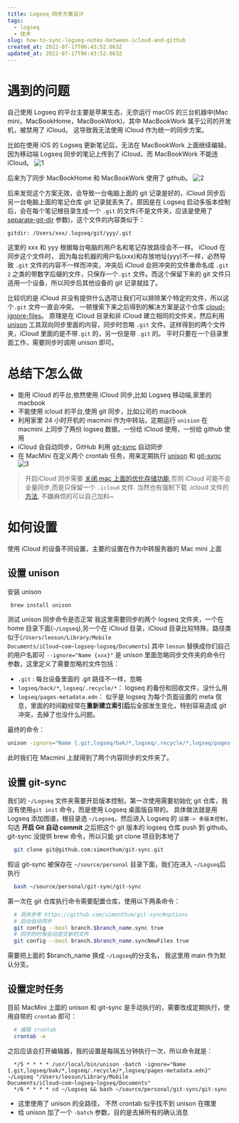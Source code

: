 ```yaml
---
title: Logseq 同步方案设计
tags:
  - logseq
  - 技术
slug: how-to-sync-logseq-notes-between-icloud-and-github
created_at: 2022-07-17T06:43:52.063Z
updated_at: 2022-07-17T06:43:52.063Z
---
```


# 遇到的问题

自己使用 Logseq 的平台主要是苹果生态，无奈运行 macOS 的三台机器中(Mac mini，MacBookHome，MacBookWork)，其中 MacBookWork 属于公司的开发机，被禁用了 iCloud。 这导致我无法使用 iCloud 作为统一的同步方案。

比如在使用 iOS 的 Logseq 更新笔记后，无法在 MacBookWork 上面继续编辑，因为移动端 Logseq 同步的笔记上传到了 iCloud，而 MacBookWork 不能连 iCloud。
![1](./1.svg)

后来为了同步 MacBookHome 和 MacBookWork 使用了 github。
![2](./2.svg)

后来发现这个方案无效，会导致一台电脑上面的 git 记录是好的，iCloud 同步后另一台电脑上面的笔记仓库 git 记录就丢失了。原因是在 Logseq 启动多版本控制后，会在每个笔记根目录生成一个 `.git` 的文件(不是文件夹，应该是使用了[separate-git-dir](https://git-scm.com/docs/git-init#Documentation/git-init.txt---separate-git-dirltgit-dirgt) 参数)，这个文件的内容类似于：

```
gitdir: /Users/xxx/.logseq/git/yyy/.git
```

这里的 xxx 和 yyy 根据每台电脑的用户名和笔记存放路径会不一样。 iCloud 在同步这个文件时， 因为每台机器的用户名(xxx)和存放地址(yyy)不一样，必然导致 `.git` 文件的内容不一样而冲突，冲突后 iCloud 会把冲突的文件重命名成 `.git 2` 之类的带数字后缀的文件，只保存一个`.git` 文件。而这个保留下来的 git 文件只适用一个设备，所以同步后其他设备的 git 记录就挂了。

比较坑的是 iCloud 并没有提供什么选项让我们可以排除某个特定的文件，所以这个`.git` 文件一直会冲突。 一顿搜索下来之后得到的解决方案是这个仓库 [cloud-ignore-files](https://github.com/markogresak/cloud-ignore-files)。 原理是在 iCloud 目录和非 iCloud 建立相同的文件夹，然后利用 [unison](https://www.cis.upenn.edu/~bcpierce/unison/index.html) 工具双向同步里面的内容，同步时忽略 `.git` 文件。这样得到的两个文件夹，iCloud 里面的是不带`.git` 的，另一份是带 `.git` 的。 平时只要在一个目录里面工作，需要同步时调用 unison 即可。

# 总结下怎么做

- 能用 iCloud 的平台,依然使用 iCloud 同步,比如 Logseq 移动端,家里的 macbook
- 不能使用 icloud 的平台,使用 git 同步，比如公司的 macbook
- 利用家里 24 小时开机的 macmini 作为中转站，定期运行 `unision` 在 macmini 上同步了两份 logseq 数据，一份给 iCloud 使用，一份给 github 使用
- iCloud 会自动同步，GitHub 利用 [git-sync](https://github.com/simonthum/git-sync) 自动同步
- 在 MacMini 在定义两个 crontab 任务，用来定期执行 [unison](https://www.cis.upenn.edu/~bcpierce/unison/index.html) 和 [git-sync](https://github.com/simonthum/git-sync)
  ![3](./3.svg)

> 开启iCloud 同步需要 [关闭 mac 上面的优化存储功能](https://support.apple.com/zh-cn/guide/mac-help/sysp4ee93ca4/mac),否则 iCloud 可能不会全量同步,而是只保留一个 `.icloud` 文件. 当然也有强制下载 .icloud 文件的[方法](https://apple.stackexchange.com/questions/328329/is-there-a-way-via-the-command-line-to-cause-icloud-files-to-download), 不嫌麻烦的可以自己加料~

# 如何设置

使用 iCloud 的设备不同设置，主要的设置在作为中转服务器的 Mac mini 上面

## 设置 unison

安装 unison

```bash
 brew install unison
```

测试 unison 同步命令是否正常
我这里需要同步的两个 logseq 文件夹，一个在 home 目录下面(`~/Logseq`),另一个在 iCloud 目录，iCloud 目录比较特殊，路径类似于(`/Users/leosun/Library/Mobile Documents/iCloud~com~logseq~logseq/Documents`) 其中 `leosun` 替换成你们自己的用户名即可
`--ignore="Name {xxx}"` 是 unison 里面忽略同步文件夹的命令行参数，这里定义了需要忽略的文件包括：

- `.git` : 每台设备里面的 .git 路径不一样，忽略
- `logseq/back/*`, `logseq/.recycle/*`： logseq 的备份和回收文件，没什么用
- `logseq/pages-metadata.edn`： 似乎是 logseq 为每个页面设置的 meta 信息，里面的时间戳经常在**重新建立索引后**后全部发生变化，特别容易造成 git 冲突，去掉了也没什么问题。

最终的命令：

```bash
unison -ignore="Name {.git,logseq/bak/*,logseq/.recycle/*,logseq/pages-metadata.edn}" ~/Logseq "/Users/leosun/Library/Mobile Documents/iCloud~com~logseq~logseq/Documents"
```

此时我们在 Macmini 上就得到了两个内容同步的文件夹了。

## 设置 git-sync

我们的 `~/Logseq` 文件夹需要开启版本控制，第一次使用需要初始化 git 仓库，我没有使用`git init` 命令，而是使用 Logseq 桌面版自带的。 具体做法就是用 Logseq 添加图谱，根目录选 `~/Logseq`，然后进入 Logseq 的 `设置-> 多版本控制`，勾选 **开启 Git 自动 commit**
之后把这个 git 版本的 logseq 仓库 push 到 github。
git-sync 没提供 brew 命令，所以只能 git clone 项目到本地了

```bash
  git clone git@github.com:simonthum/git-sync.git
```

假设 git-sync 被保存在 `~/source/personal` 目录下面，我们在进入 `~/Logseq`后执行

```bash
  bash ~/source/personal/git-sync/git-sync
```

第一次在 git 仓库执行命令需要配置仓库，使用以下两条命令：

```bash
  # 具体参考 https://github.com/simonthum/git-sync#options
  # 启动自动同步
  git config --bool branch.$branch_name.sync true
  # 同步的时候自动提交新的文件
  git config --bool branch.$branch_name.syncNewFiles true
```

需要把上面的 $branch_name 换成 `~/Logseq`的分支名， 我这里用 main 作为默认分支。

## 设置定时任务

目前 MacMini 上面的 unison 和 git-sync 是手动执行的，需要改成定期执行，使用自带的 `crontab` 即可：

```bash
  # 编辑 crontab
  crontab -e
```

之后应该会打开编辑器，我的设置是每隔五分钟执行一次，所以命令就是：

```text
  */5 * * * * /usr/local/bin/unison -batch -ignore="Name {.git,logseq/bak/*,logseq/.recycle/*,logseq/pages-metadata.edn}" ~/Logseq "/Users/leosun/Library/Mobile Documents/iCloud~com~logseq~logseq/Documents"
  */6 * * * * cd ~/Logseq && bash ~/source/personal/git-sync/git-sync
```

- 这里使用了 unison 的全路径， 不然 crontab 似乎找不到 unison 在哪里
- 给 unison 加了一个 `-batch` 参数，目的是去掉所有的确认消息
